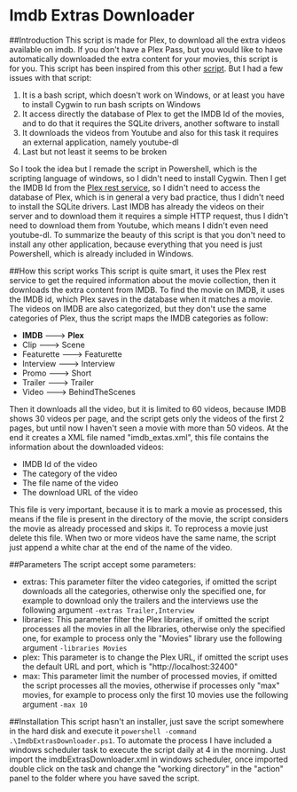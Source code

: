 # Imdb Extras Downloader

##Introduction
This script is made for Plex, to download all the extra videos available on imdb.
If you don't have a Plex Pass, but you would like to have automatically downloaded the extra content for your movies, this script is for you.
This script has been inspired from this other [script](https://forums.plex.tv/discussion/121599/auto-download-missing-trailers-from-idmb-for-all-movies-in-collection). But I had a few issues with that script:

1. It is a bash script, which doesn't work on Windows, or at least you have to install Cygwin to run bash scripts on Windows
2. It access directly the database of Plex to get the IMDB Id of the movies, and to do that it requires the SQLite drivers, another software to install
3. It downloads the videos from Youtube and also for this task it requires an external application, namely youtube-dl
4. Last but not least it seems to be broken

So I took the idea but I remade the script in Powershell, which is the scripting language of windows, so I didn't need to install Cygwin.
Then I get the IMDB Id from the [Plex rest service](https://support.plex.tv/hc/en-us/articles/201638786-Plex-Media-Server-URL-Commands), so I didn't need to access the database of Plex, which is in general a very bad practice, thus I didn't need to install the SQLite drivers.
Last IMDB has already the videos on their server and to download them it requires a simple HTTP request, thus I didn't need to download them from Youtube, which means I didn't even need youtube-dl.
To summarize the beauty of this script is that you don't need to install any other application, because everything that you need is just Powershell, which is already included in Windows.

##How this script works
This script is quite smart, it uses the Plex rest service to get the required information about the movie collection, then it downloads the extra content from IMDB.
To find the movie on IMDB, it uses the IMDB id, which Plex saves in the database when it matches a movie. The videos on IMDB are also categorized, but they don't use the same categories of Plex, thus the script maps the IMDB categories as follow:
* **IMDB** --->  **Plex**
* Clip ---> Scene
* Featurette ---> Featurette
* Interview ---> Interview
* Promo ---> Short
* Trailer ---> Trailer
* Video ---> BehindTheScenes

Then it downloads all the video, but it is limited to 60 videos, because IMDB shows 30 videos per page, and the script gets only the videos of the first 2 pages, but until now I haven't seen a movie with more than 50 videos.
At the end it creates a XML file named "imdb_extas.xml", this file contains the information about the downloaded videos:
* IMDB Id of the video
* The category of the video
* The file name of the video
* The download URL of the video

This file is very important, because it is to mark a movie as processed, this means if the file is present in the directory of the movie, the script considers the movie as already processed and skips it. To reprocess a movie just delete this file.
When two or more videos have the same name, the script just append a white char at the end of the name of the video.

##Parameters
The script accept some parameters:
* extras: This parameter filter the video categories, if omitted the script downloads all the categories, otherwise only the specified one, for example to download only the trailers and the interviews use the following argument ```-extras Trailer,Interview```
* libraries: This parameter filter the Plex libraries, if omitted the script processes all the movies in all the libraries, otherwise only the specified one, for example to process only the "Movies" library use the following argument ```-libraries Movies```
* plex: This parameter is to change the Plex URL, if omitted the script uses the default URL and port, which is "http://localhost:32400"
* max: This parameter limit the number of processed movies, if omitted the script processes all the movies, otherwise if processes only "max" movies, for example to process only the first 10 movies use the following argument ```-max 10```

##Installation
This script hasn't an installer, just save the script somewhere in the hard disk and execute it ```powershell -command .\ImdbExtrasDownloader.ps1```.
To automate the process I have included a windows scheduler task to execute the script daily at 4 in the morning. Just import the imdbExtrasDownloader.xml in windows scheduler, once imported double click on the task and change the "working directory" in the "action" panel to the folder where you have saved the script.
